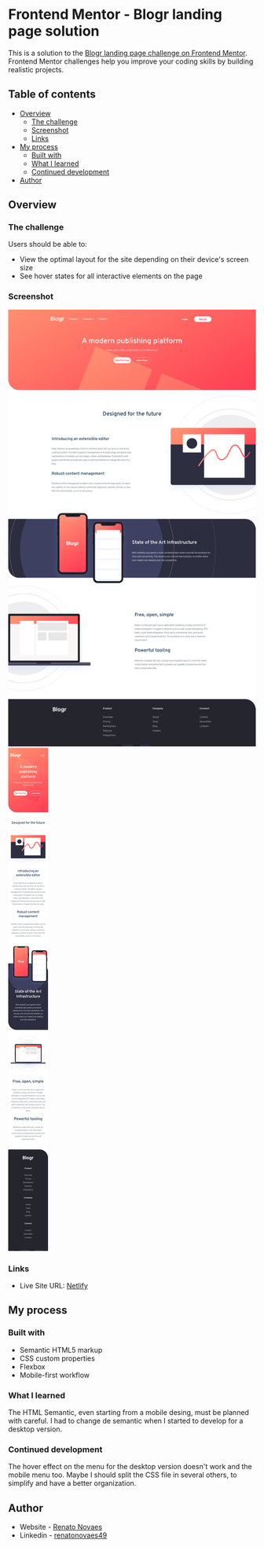 # Frontend Mentor - Blogr landing page solution

This is a solution to the [Blogr landing page challenge on Frontend Mentor](https://www.frontendmentor.io/challenges/blogr-landing-page-EX2RLAApP). Frontend Mentor challenges help you improve your coding skills by building realistic projects. 

## Table of contents

- [Overview](#overview)
  - [The challenge](#the-challenge)
  - [Screenshot](#screenshot)
  - [Links](#links)
- [My process](#my-process)
  - [Built with](#built-with)
  - [What I learned](#what-i-learned)
  - [Continued development](#continued-development)
- [Author](#author)

## Overview

### The challenge

Users should be able to:

- View the optimal layout for the site depending on their device's screen size
- See hover states for all interactive elements on the page

### Screenshot

![](./assets/screenshots/desktop.png)
![](./assets/screenshots/mobile.png)

### Links

- Live Site URL: [Netlify](https://relaxed-brattain-ee9604.netlify.app/)

## My process

### Built with

- Semantic HTML5 markup
- CSS custom properties
- Flexbox
- Mobile-first workflow

### What I learned

The HTML Semantic, even starting from a mobile desing, must be planned with careful. I had to change de semantic when I started to develop for a desktop version.

### Continued development

The hover effect on the menu for the desktop version doesn't work and the mobile menu too. Maybe I should split the CSS file in several others, to simplify and have a better organization.

## Author

- Website - [Renato Novaes](https://www.renatonovaes.dev)
- Linkedin - [renatonovaes49](https://www.linkedin.com/in/renatonovaes49)